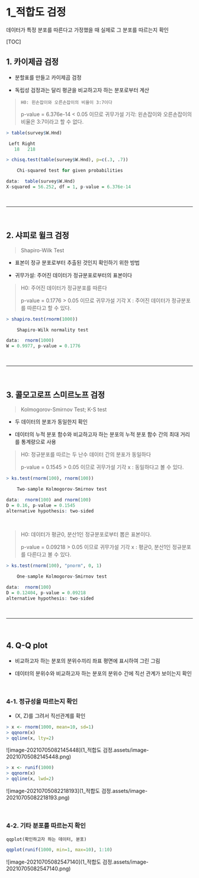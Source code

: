 # 1_적합도 검정

데이터가 특정 분포를 따른다고 가정했을 때 실제로 그 분포를 따르는지 확인

[TOC]

## 1. 카이제곱 검정

- 분할표를 만들고 카이제곱 검정

- 독립성 검정과는 달리 평균을 비교하고자 하는 분포로부터 계산

> `H0: 왼손잡이와 오른손잡이의 비율이 3:7이다`
>
> p-value = 6.376e-14 < 0.05 이므로 귀무가설 기각: 왼손잡이와 오른손잡이의 비율은 3:7이라고 할 수 없다.

```r
> table(survey$W.Hnd)

 Left Right 
   18   218 

> chisq.test(table(survey$W.Hnd), p=c(.3, .7))

	Chi-squared test for given probabilities

data:  table(survey$W.Hnd)
X-squared = 56.252, df = 1, p-value = 6.376e-14
```

<br>

---

<br>

## 2. 샤피로 윌크 검정

> Shapiro-Wilk Test

- 표본이 정규 분포로부터 추출된 것인지 확인하기 위한 방법

- 귀무가설: 주어진 데이터가 정규분포로부터의 표본이다

> H0: 주어진 데이터가 정규분포를 따른다
>
> p-value = 0.1776 > 0.05 이므로 귀무가설 기각 X : 주어진 데이터가 정규분포를 따른다고 할 수 있다.

```r
> shapiro.test(rnorm(1000))

	Shapiro-Wilk normality test

data:  rnorm(1000)
W = 0.9977, p-value = 0.1776
```

<br>

---

<br>

## 3. 콜모고로프 스미르노프 검정

> Kolmogorov-Smirnov Test; K-S test

- 두 데이터의 분포가 동일한지 확인

- 데이터의 누적 분포 함수와 비교하고자 하는 분포의 누적 분포 함수 간의 최대 거리를 통계량으로 사용

> H0: 정규분포를 따르는 두 난수 데이터 간의 분포가 동일하다
>
> p-value = 0.1545 > 0.05 이므로 귀무가설 기각 x : 동일하다고 볼 수 있다.

```r
> ks.test(rnorm(100), rnorm(100))

	Two-sample Kolmogorov-Smirnov test

data:  rnorm(100) and rnorm(100)
D = 0.16, p-value = 0.1545
alternative hypothesis: two-sided
```

<br>

> H0: 데이터가 평균0, 분산1인 정규분포로부터 뽑은 표본이다.
>
> p-value = 0.09218 > 0.05 이므로 귀무가설 기각 x : 평균0, 분산1인 정규분포를 다른다고 볼 수 있다.

```r
> ks.test(rnorm(100), "pnorm", 0, 1)

	One-sample Kolmogorov-Smirnov test

data:  rnorm(100)
D = 0.12404, p-value = 0.09218
alternative hypothesis: two-sided
```

<br>

---

<br>

## 4. Q-Q plot

- 비교하고자 하는 분포의 분위수끼리 좌표 평면에 표시하여 그린 그림

- 데이터의 분위수와 비교하고자 하는 분포의 분위수 간에 직선 관계가 보이는지 확인

<br>

### 4-1. 정규성을 따르는지 확인

- (X, Z)를 그려서 직선관계를 확인

```r
> x <- rnorm(1000, mean=10, sd=1)
> qqnorm(x)
> qqline(x, lty=2)
```

![image-20210705082145448](1_적합도 검정.assets/image-20210705082145448.png)

```r
> x <- runif(1000)
> qqnorm(x)
> qqline(x, lwd=2)
```

![image-20210705082218193](1_적합도 검정.assets/image-20210705082218193.png)

<br>

### 4-2. 기타 분포를 따르는지 확인

`qqplot(확인하고자 하는 데이터, 분포)`

```r
qqplot(runif(1000, min=1, max=10), 1:10)
```

![image-20210705082547140](1_적합도 검정.assets/image-20210705082547140.png)
